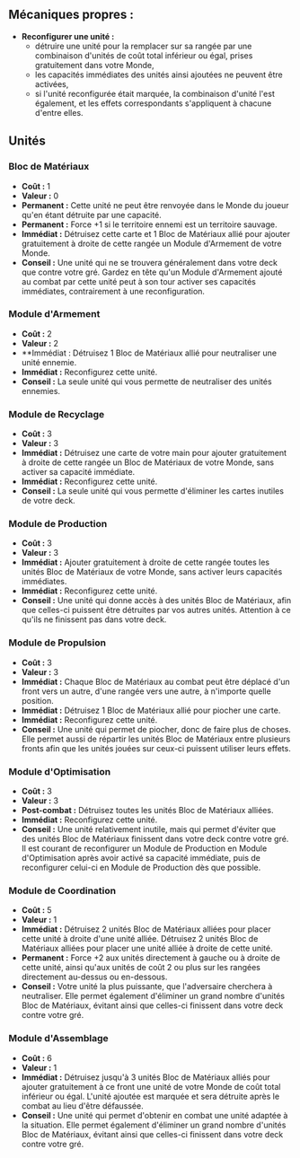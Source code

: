
## Mécaniques propres :

- **Reconfigurer une unité :**
  - détruire une unité pour la remplacer sur sa rangée par une combinaison
    d'unités de coût total inférieur ou égal, prises gratuitement dans votre Monde,
  - les capacités immédiates des unités ainsi ajoutées ne peuvent être activées,
  - si l'unité reconfigurée était marquée, la combinaison d'unité l'est également,
    et les effets correspondants s'appliquent à chacune d'entre elles.


## Unités

### Bloc de Matériaux
- **Coût :** 1
- **Valeur :** 0
- **Permanent :**
  Cette unité ne peut être renvoyée dans le Monde du joueur qu'en étant détruite par une capacité.
- **Permanent :**
  Force +1 si le territoire ennemi est un territoire sauvage.
- **Immédiat :**
  Détruisez cette carte et 1 Bloc de Matériaux allié pour ajouter
  gratuitement à droite de cette rangée un Module d'Armement de votre Monde.
- **Conseil :**
  Une unité qui ne se trouvera généralement dans votre deck que contre votre gré.
  Gardez en tête qu'un Module d'Armement ajouté au combat par cette unité peut à son tour
  activer ses capacités immédiates, contrairement à une reconfiguration.


### Module d'Armement
- **Coût :** 2
- **Valeur :** 2
- **Immédiat :
  Détruisez 1 Bloc de Matériaux allié pour neutraliser une unité ennemie.
- **Immédiat :**
  Reconfigurez cette unité.
- **Conseil :**
  La seule unité qui vous permette de neutraliser des unités ennemies.


### Module de Recyclage
- **Coût :** 3
- **Valeur :** 3
- **Immédiat :**
  Détruisez une carte de votre main pour ajouter gratuitement
  à droite de cette rangée un Bloc de Matériaux de votre Monde,
  sans activer sa capacité immédiate.
- **Immédiat :**
  Reconfigurez cette unité.
- **Conseil :**
  La seule unité qui vous permette d'éliminer les cartes inutiles de votre deck.


### Module de Production
- **Coût :** 3
- **Valeur :** 3
- **Immédiat :**
  Ajouter gratuitement à droite de cette rangée toutes les unités
  Bloc de Matériaux de votre Monde,
  sans activer leurs capacités immédiates.
- **Immédiat :**
  Reconfigurez cette unité.
- **Conseil :**
  Une unité qui donne accès à des unités Bloc de Matériaux,
  afin que celles-ci puissent être détruites par vos autres unités.
  Attention à ce qu'ils ne finissent pas dans votre deck.


### Module de Propulsion
- **Coût :** 3
- **Valeur :** 3
- **Immédiat :**
  Chaque Bloc de Matériaux au combat peut être déplacé
  d'un front vers un autre, d'une rangée vers une autre,
  à n'importe quelle position.
- **Immédiat :**
  Détruisez 1 Bloc de Matériaux allié pour piocher une carte.
- **Immédiat :**
  Reconfigurez cette unité.
- **Conseil :**
  Une unité qui permet de piocher, donc de faire plus de choses.
  Elle permet aussi de répartir les unités Bloc de Matériaux
  entre plusieurs fronts afin que les unités jouées sur ceux-ci puissent
  utiliser leurs effets.


### Module d'Optimisation
- **Coût :** 3
- **Valeur :** 3
- **Post-combat :**
  Détruisez toutes les unités Bloc de Matériaux alliées.
- **Immédiat :**
  Reconfigurez cette unité.
- **Conseil :**
  Une unité relativement inutile, mais qui permet d'éviter que des unités Bloc de Matériaux
  finissent dans votre deck contre votre gré.
  Il est courant de reconfigurer un Module de Production en Module d'Optimisation
  après avoir activé sa capacité immédiate, puis de reconfigurer celui-ci
  en Module de Production dès que possible.


### Module de Coordination
- **Coût :** 5
- **Valeur :** 1
- **Immédiat :**
  Détruisez 2 unités Bloc de Matériaux alliées pour placer cette unité à droite d'une unité alliée.
  Détruisez 2 unités Bloc de Matériaux alliées pour placer une unité alliée à droite de cette unité.
- **Permanent :**
  Force +2 aux unités directement à gauche ou à droite de cette unité,
  ainsi qu'aux unités de coût 2 ou plus sur les rangées directement au-dessus ou en-dessous.
- **Conseil :**
  Votre unité la plus puissante, que l'adversaire cherchera à neutraliser.
  Elle permet également d'éliminer un grand nombre d'unités Bloc de Matériaux,
  évitant ainsi que celles-ci finissent dans votre deck contre votre gré.


### Module d'Assemblage
- **Coût :** 6
- **Valeur :** 1
- **Immédiat :**
  Détruisez jusqu'à 3 unités Bloc de Matériaux alliés
  pour ajouter gratuitement à ce front une unité de votre Monde
  de coût total inférieur ou égal.
  L'unité ajoutée est marquée et sera détruite après le combat au lieu d'être défaussée.
- **Conseil :**
  Une unité qui permet d'obtenir en combat une unité adaptée à la situation.
  Elle permet également d'éliminer un grand nombre d'unités Bloc de Matériaux,
  évitant ainsi que celles-ci finissent dans votre deck contre votre gré.
